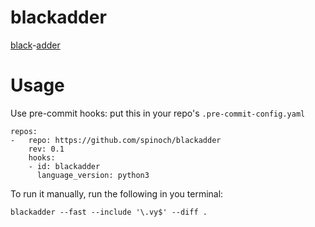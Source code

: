 # blackadder
[black](https://github.com/psf/black)-[adder](https://github.com/vyperlang/vyper)

# Usage
Use pre-commit hooks: put this in your repo's `.pre-commit-config.yaml`
```
repos:
-   repo: https://github.com/spinoch/blackadder
    rev: 0.1
    hooks:
    - id: blackadder
      language_version: python3
```

To run it manually, run the following in you terminal:
```
blackadder --fast --include '\.vy$' --diff .
```

